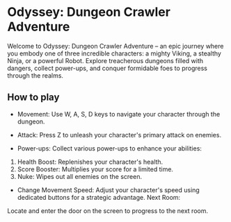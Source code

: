# Odyssey: Dungeon Crawler Adventure
Welcome to Odyssey: Dungeon Crawler Adventure – an epic journey where you embody one of three incredible characters: a mighty Viking, a stealthy Ninja, or a powerful Robot. Explore treacherous dungeons filled with dangers, collect power-ups, and conquer formidable foes to progress through the realms.

## How to play
- Movement:
  Use W, A, S, D keys to navigate your character through the dungeon.
  
- Attack:
  Press Z to unleash your character's primary attack on enemies.
 
- Power-ups:
Collect various power-ups to enhance your abilities:
1) Health Boost: Replenishes your character's health.
2) Score Booster: Multiplies your score for a limited time.
3) Nuke: Wipes out all enemies on the screen.

- Change Movement Speed:
Adjust your character's speed using dedicated buttons for a strategic advantage.
Next Room:

Locate and enter the door on the screen to progress to the next room.

